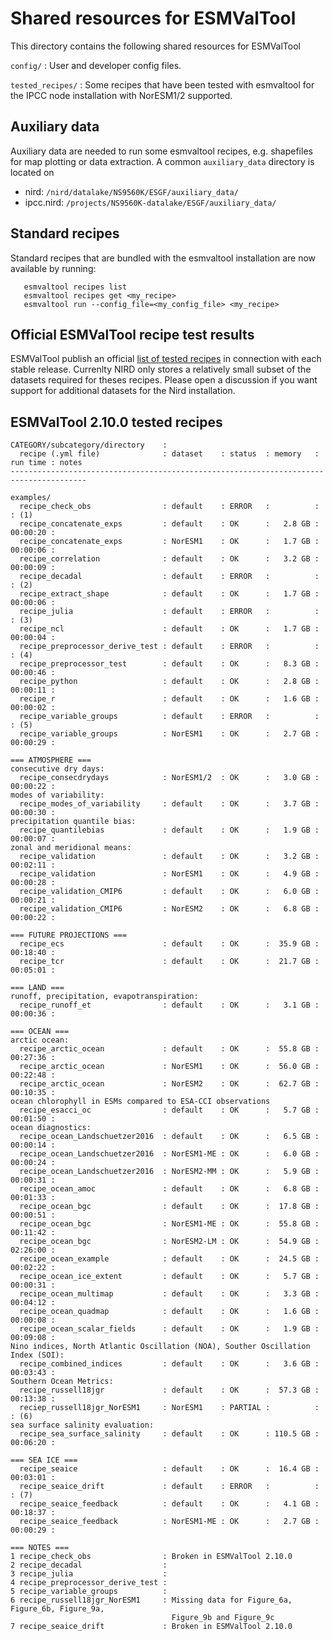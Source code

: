 Shared resources for ESMValTool
===============================

This directory contains the following shared resources for ESMValTool

``config/`` : User and developer config files.

``tested_recipes/`` : Some recipes that have been tested with esmvaltool for the IPCC node installation with NorESM1/2 supported.


Auxiliary data
--------------
Auxiliary data are needed to run some esmvaltool recipes, e.g. shapefiles for map plotting or data extraction.
A common ``auxiliary_data`` directory is located on
- nird: ``/nird/datalake/NS9560K/ESGF/auxiliary_data/``
- ipcc.nird: ``/projects/NS9560K-datalake/ESGF/auxiliary_data/``


Standard recipes
----------------
Standard recipes that are bundled with the esmvaltool installation are now available by running:
```
   esmvaltool recipes list
   esmvaltool recipes get <my_recipe>
   esmvaltool run --config_file=<my_config_file> <my_recipe>
```


Official ESMValTool recipe test results
---------------------------------------
ESMValTool publish an official [list of tested recipes](https://esmvaltool.dkrz.de/shared/esmvaltool/stable_release/debug.html) in connection with each stable release. Currenlty NIRD only stores a relatively small subset of the datasets required for theses recipes. Please open a discussion if you want support for additional datasets for the Nird installation.


ESMValTool 2.10.0 tested recipes
--------------------------------

```
CATEGORY/subcategory/directory    :
  recipe (.yml file)              : dataset    : status  : memory   : run time : notes
---------------------------------------------------------------------------------------

examples/
  recipe_check_obs                : default    : ERROR   :          :          : (1)
  recipe_concatenate_exps         : default    : OK      :   2.8 GB : 00:00:20 :
  recipe_concatenate_exps         : NorESM1    : OK      :   1.7 GB : 00:00:06 :
  recipe_correlation              : default    : OK      :   3.2 GB : 00:00:09 :
  recipe_decadal                  : default    : ERROR   :          :          : (2)
  recipe_extract_shape            : default    : OK      :   1.7 GB : 00:00:06 :
  recipe_julia                    : default    : ERROR   :          :          : (3)
  recipe_ncl                      : default    : OK      :   1.7 GB : 00:00:04 :
  recipe_preprocessor_derive_test : default    : ERROR   :          :          : (4)
  recipe_preprocessor_test        : default    : OK      :   8.3 GB : 00:00:46 :
  recipe_python                   : default    : OK      :   2.8 GB : 00:00:11 :
  recipe_r                        : default    : OK      :   1.6 GB : 00:00:02 :
  recipe_variable_groups          : default    : ERROR   :          :          : (5)
  recipe_variable_groups          : NorESM1    : OK      :   2.7 GB : 00:00:29 :

=== ATMOSPHERE ===
consecutive dry days:
  recipe_consecdrydays            : NorESM1/2  : OK      :   3.0 GB : 00:00:22 :
modes of variability:
  recipe_modes_of_variability     : default    : OK      :   3.7 GB : 00:00:30 :
precipitation quantile bias:
  recipe_quantilebias             : default    : OK      :   1.9 GB : 00:00:07 :
zonal and meridional means:
  recipe_validation               : default    : OK      :   3.2 GB : 00:02:11 :
  recipe_validation               : NorESM1    : OK      :   4.9 GB : 00:00:28 :
  recipe_validation_CMIP6         : default    : OK      :   6.0 GB : 00:00:21 :
  recipe_validation_CMIP6         : NorESM2    : OK      :   6.8 GB : 00:00:22 :

=== FUTURE PROJECTIONS ===
  recipe_ecs                      : default    : OK      :  35.9 GB : 00:18:40 :
  recipe_tcr                      : default    : OK      :  21.7 GB : 00:05:01 :

=== LAND ===
runoff, precipitation, evapotranspiration:
  recipe_runoff_et                : default    : OK      :   3.1 GB : 00:00:36 :

=== OCEAN ===
arctic ocean:
  recipe_arctic_ocean             : default    : OK      :  55.8 GB : 00:27:36 :
  recipe_arctic_ocean             : NorESM1    : OK      :  56.0 GB : 00:22:48 :
  recipe_arctic_ocean             : NorESM2    : OK      :  62.7 GB : 00:10:35 :
ocean chlorophyll in ESMs compared to ESA-CCI observations
  recipe_esacci_oc                : default    : OK      :   5.7 GB : 00:01:50 :
ocean diagnostics:
  recipe_ocean_Landschuetzer2016  : default    : OK      :   6.5 GB : 00:00:14 :
  recipe_ocean_Landschuetzer2016  : NorESM1-ME : OK      :   6.0 GB : 00:00:24 :
  recipe_ocean_Landschuetzer2016  : NorESM2-MM : OK      :   5.9 GB : 00:00:31 :
  recipe_ocean_amoc               : default    : OK      :   6.8 GB : 00:01:33 :
  recipe_ocean_bgc                : default    : OK      :  17.8 GB : 00:00:51 :
  recipe_ocean_bgc                : NorESM1-ME : OK      :  55.8 GB : 00:11:42 :
  recipe_ocean_bgc                : NorESM2-LM : OK      :  54.9 GB : 02:26:00 :
  recipe_ocean_example            : default    : OK      :  24.5 GB : 00:02:22 :
  recipe_ocean_ice_extent         : default    : OK      :   5.7 GB : 00:00:31 :
  recipe_ocean_multimap           : default    : OK      :   3.3 GB : 00:04:12 :
  recipe_ocean_quadmap            : default    : OK      :   1.6 GB : 00:00:08 :
  recipe_ocean_scalar_fields      : default    : OK      :   1.9 GB : 00:09:08 :
Nino indices, North Atlantic Oscillation (NOA), Souther Oscillation Index (SOI):
  recipe_combined_indices         : default    : OK      :   3.6 GB : 00:03:43 :
Southern Ocean Metrics:
  recipe_russell18jgr             : default    : OK      :  57.3 GB : 00:13:38 :
  reciep_russell18jgr_NorESM1     : NorESM1    : PARTIAL :          :          : (6)
sea surface salinity evaluation:
  recipe_sea_surface_salinity     : default    : OK      : 110.5 GB : 00:06:20 :

=== SEA ICE ===
  recipe_seaice                   : default    : OK      :  16.4 GB : 00:03:01 :
  recipe_seaice_drift             : default    : ERROR   :          :          : (7)
  recipe_seaice_feedback          : default    : OK      :   4.1 GB : 00:18:37 :
  recipe_seaice_feedback          : NorESM1-ME : OK      :   2.7 GB : 00:00:29 :

=== NOTES ===
1 recipe_check_obs                : Broken in ESMValTool 2.10.0
2 recipe_decadal                  :
3 recipe_julia                    :
4 recipe_preprocessor_derive_test :
5 recipe_variable_groups          :
6 recipe_russell18jgr_NorESM1     : Missing data for Figure_6a, Figure_6b, Figure_9a,
                                    Figure_9b and Figure_9c
7 recipe_seaice_drift             : Broken in ESMValTool 2.10.0
```


